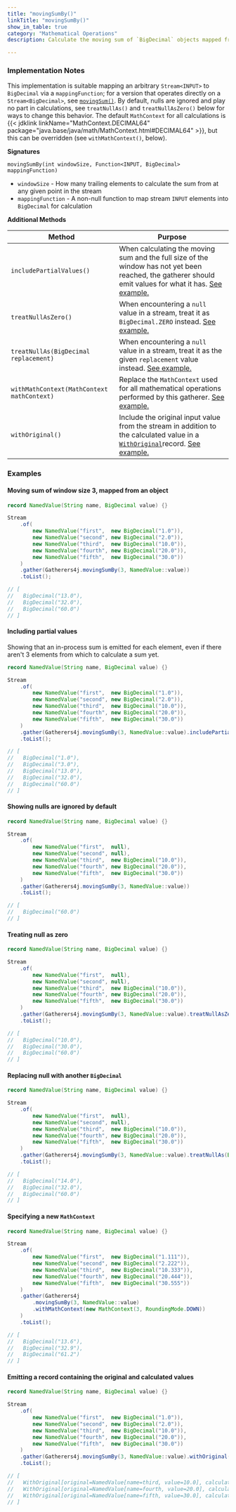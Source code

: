 ```yaml
---
title: "movingSumBy()"
linkTitle: "movingSumBy()"
show_in_table: true
category: "Mathematical Operations"
description: Calculate the moving sum of `BigDecimal` objects mapped from a `Stream<INPUT>` via a `mappingFunction` and looking back `windowSize` number of elements.

---
```


### Implementation Notes
This implementation is suitable mapping an arbitrary `Stream<INPUT>` to `BigDecimal` via a `mappingFunction`; for a version that operates directly on a `Stream<BigDecimal>`, see [`movingSum()`](/gatherers/mathematical/movingsum/).
By default, nulls are ignored and play no part in calculations, see `treatNullAs()` and `treatNullAsZero()` below for ways to change this behavior. The default `MathContext`
for all calculations is {{< jdklink linkName="MathContext.DECIMAL64" package="java.base/java/math/MathContext.html#DECIMAL64" >}}, but this can be overridden (see `withMathContext()`, below).


**Signatures**

`movingSumBy(int windowSize, Function<INPUT, BigDecimal> mappingFunction)`
* `windowSize` - How many trailing elements to calculate the sum from at any given point in the stream
* `mappingFunction` - A non-null function to map stream `INPUT` elements into `BigDecimal` for calculation

**Additional Methods**

| Method                                     | Purpose                                                                                                                                                                                                                                                                                                         |
|--------------------------------------------|-----------------------------------------------------------------------------------------------------------------------------------------------------------------------------------------------------------------------------------------------------------------------------------------------------------------|
| `includePartialValues()`                   | When calculating the moving sum and the full size of the window has not yet been reached, the gatherer should emit values for what it has. [See example.](#including-partial-values)                                                                                                                            |
| `treatNullAsZero()`                         | When encountering a `null` value in a stream, treat it as `BigDecimal.ZERO` instead. [See example.](#treating-null-as-zero)                                                                                                                                                                                     |
| `treatNullAs(BigDecimal replacement)`      | When encountering a `null` value in a stream, treat it as the given `replacement` value instead. [See example.](#replacing-null-with-another-bigdecimal)                                                                                                                                                        |
| `withMathContext(MathContext mathContext)` | Replace the `MathContext` used for all mathematical operations performed by this gatherer. [See example.](#specifying-a-new-mathcontext)                                                                                                                                                                        |
| `withOriginal()`                           | Include the original input value from the stream in addition to the calculated value in a [`WithOriginal`](https://github.com/tginsberg/gatherers4j/blob/main/src/main/java/com/ginsberg/gatherers4j/WithOriginal.java)record. [See example.](#emitting-a-record-containing-the-original-and-calculated-values) |


### Examples

#### Moving sum of window size 3, mapped from an object

```java
record NamedValue(String name, BigDecimal value) {}

Stream
    .of(
        new NamedValue("first",  new BigDecimal("1.0")),
        new NamedValue("second", new BigDecimal("2.0")),
        new NamedValue("third",  new BigDecimal("10.0")),
        new NamedValue("fourth", new BigDecimal("20.0")),
        new NamedValue("fifth",  new BigDecimal("30.0"))
    )
    .gather(Gatherers4j.movingSumBy(3, NamedValue::value))
    .toList();

// [ 
//   BigDecimal("13.0"), 
//   BigDecimal("32.0"),
//   BigDecimal("60.0") 
// ]
```

#### Including partial values

Showing that an in-process sum is emitted for each element, even if there aren't 3 elements from which to calculate a sum yet.

```java
record NamedValue(String name, BigDecimal value) {}

Stream
    .of(
        new NamedValue("first",  new BigDecimal("1.0")),
        new NamedValue("second", new BigDecimal("2.0")),
        new NamedValue("third",  new BigDecimal("10.0")),
        new NamedValue("fourth", new BigDecimal("20.0")),
        new NamedValue("fifth",  new BigDecimal("30.0"))
    )
    .gather(Gatherers4j.movingSumBy(3, NamedValue::value).includePartialValues())
    .toList();

// [ 
//   BigDecimal("1.0"), 
//   BigDecimal("3.0"),
//   BigDecimal("13.0"), 
//   BigDecimal("32.0"),
//   BigDecimal("60.0") 
// ]
```


#### Showing nulls are ignored by default

```java
record NamedValue(String name, BigDecimal value) {}

Stream
    .of(
        new NamedValue("first",  null),
        new NamedValue("second", null),
        new NamedValue("third",  new BigDecimal("10.0")),
        new NamedValue("fourth", new BigDecimal("20.0")),
        new NamedValue("fifth",  new BigDecimal("30.0"))
    )
    .gather(Gatherers4j.movingSumBy(3, NamedValue::value))
    .toList();

// [
//   BigDecimal("60.0") 
// ]
```

#### Treating null as zero

```java
record NamedValue(String name, BigDecimal value) {}

Stream
    .of(
        new NamedValue("first",  null),
        new NamedValue("second", null),
        new NamedValue("third",  new BigDecimal("10.0")),
        new NamedValue("fourth", new BigDecimal("20.0")),
        new NamedValue("fifth",  new BigDecimal("30.0"))
    )
    .gather(Gatherers4j.movingSumBy(3, NamedValue::value).treatNullAsZero())
    .toList();

// [
//   BigDecimal("10.0"), 
//   BigDecimal("30.0"), 
//   BigDecimal("60.0") 
// ]
```

#### Replacing null with another `BigDecimal`


```java
record NamedValue(String name, BigDecimal value) {}

Stream
    .of(
        new NamedValue("first",  null),
        new NamedValue("second", null),
        new NamedValue("third",  new BigDecimal("10.0")),
        new NamedValue("fourth", new BigDecimal("20.0")),
        new NamedValue("fifth",  new BigDecimal("30.0"))
    )
    .gather(Gatherers4j.movingSumBy(3, NamedValue::value).treatNullAs(BigDecimal.TWO))
    .toList();

// [
//   BigDecimal("14.0"), 
//   BigDecimal("32.0"), 
//   BigDecimal("60.0") 
// ]
```


#### Specifying a new `MathContext`


```java
record NamedValue(String name, BigDecimal value) {}

Stream
    .of(
        new NamedValue("first",  new BigDecimal("1.111")),
        new NamedValue("second", new BigDecimal("2.222")),
        new NamedValue("third",  new BigDecimal("10.333")),
        new NamedValue("fourth", new BigDecimal("20.444")),
        new NamedValue("fifth",  new BigDecimal("30.555"))
    )
    .gather(Gatherers4j
        .movingSumBy(3, NamedValue::value)
        .withMathContext(new MathContext(3, RoundingMode.DOWN))
    )
    .toList();

// [ 
//   BigDecimal("13.6"), 
//   BigDecimal("32.9"),
//   BigDecimal("61.2") 
// ]
```


#### Emitting a record containing the original and calculated values


```java
record NamedValue(String name, BigDecimal value) {}

Stream
    .of(
        new NamedValue("first",  new BigDecimal("1.0")),
        new NamedValue("second", new BigDecimal("2.0")),
        new NamedValue("third",  new BigDecimal("10.0")),
        new NamedValue("fourth", new BigDecimal("20.0")),
        new NamedValue("fifth",  new BigDecimal("30.0"))
    )
    .gather(Gatherers4j.movingSumBy(3, NamedValue::value).withOriginal())
    .toList();

// [ 
//   WithOriginal[original=NamedValue[name=third, value=10.0], calculated=13.0]
//   WithOriginal[original=NamedValue[name=fourth, value=20.0], calculated=32.0]
//   WithOriginal[original=NamedValue[name=fifth, value=30.0], calculated=60.0]
// ]
```